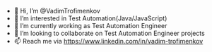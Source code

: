 - 👋 Hi, I’m @VadimTrofimenkov
- 👀 I’m interested in Test Automation(Java/JavaScript)
- 🌱 I’m currently working as Test Automation Engineer
- 💞️ I’m looking to collaborate on Test Automation Engineer projects
- 📫 Reach me via https://www.linkedin.com/in/vadim-trofimenkov
